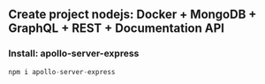 ## Create project nodejs: Docker + MongoDB + GraphQL + REST + Documentation API

### Install: apollo-server-express

```js
npm i apollo-server-express
```
